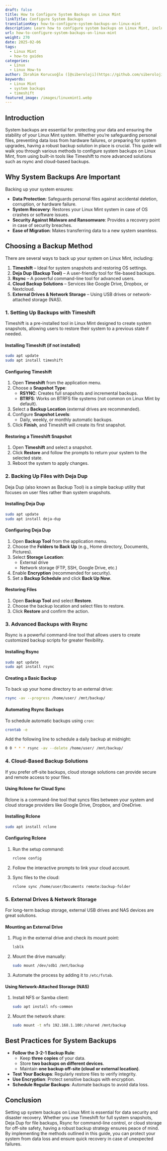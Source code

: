 ```yaml
---
draft: false
title: How to Configure System Backups on Linux Mint
linkTitle: Configure System Backups
translationKey: how-to-configure-system-backups-on-linux-mint
description: Learn how to configure system backups on Linux Mint, including using Timeshift, Deja Dup, Rsync, and cloud services. Protect your data and system configurations with this guide.
url: how-to-configure-system-backups-on-linux-mint
weight: 270
date: 2025-02-06
tags:
  - Linux Mint
  - how-to guides
categories:
  - Linux
  - Linux How-to
author: İbrahim Korucuoğlu ([@siberoloji](https://github.com/siberoloji))
keywords:
  - Linux Mint
  - system backups
  - timeshift
featured_image: /images/linuxmint1.webp
---
```

## Introduction

System backups are essential for protecting your data and ensuring the stability of your Linux Mint system. Whether you’re safeguarding personal files, preventing data loss from hardware failures, or preparing for system upgrades, having a robust backup solution in place is crucial. This guide will walk you through various methods to configure system backups on Linux Mint, from using built-in tools like Timeshift to more advanced solutions such as rsync and cloud-based backups.

## Why System Backups Are Important

Backing up your system ensures:

- **Data Protection**: Safeguards personal files against accidental deletion, corruption, or hardware failure.
- **System Recovery**: Restores your Linux Mint system in case of OS crashes or software issues.
- **Security Against Malware and Ransomware**: Provides a recovery point in case of security breaches.
- **Ease of Migration**: Makes transferring data to a new system seamless.

## Choosing a Backup Method

There are several ways to back up your system on Linux Mint, including:

1. **Timeshift** – Ideal for system snapshots and restoring OS settings.
2. **Deja Dup (Backup Tool)** – A user-friendly tool for file-based backups.
3. **Rsync** – A powerful command-line tool for advanced users.
4. **Cloud Backup Solutions** – Services like Google Drive, Dropbox, or Nextcloud.
5. **External Drives & Network Storage** – Using USB drives or network-attached storage (NAS).

### 1. Setting Up Backups with Timeshift

Timeshift is a pre-installed tool in Linux Mint designed to create system snapshots, allowing users to restore their system to a previous state if needed.

#### Installing Timeshift (if not installed)

```bash
sudo apt update
sudo apt install timeshift
```

#### Configuring Timeshift

1. Open **Timeshift** from the application menu.
2. Choose a **Snapshot Type**:
   - **RSYNC**: Creates full snapshots and incremental backups.
   - **BTRFS**: Works on BTRFS file systems (not common on Linux Mint by default).
3. Select a **Backup Location** (external drives are recommended).
4. Configure **Snapshot Levels**:
   - Daily, weekly, or monthly automatic backups.
5. Click **Finish**, and Timeshift will create its first snapshot.

#### Restoring a Timeshift Snapshot

1. Open **Timeshift** and select a snapshot.
2. Click **Restore** and follow the prompts to return your system to the selected state.
3. Reboot the system to apply changes.

### 2. Backing Up Files with Deja Dup

Deja Dup (also known as Backup Tool) is a simple backup utility that focuses on user files rather than system snapshots.

#### Installing Deja Dup

```bash
sudo apt update
sudo apt install deja-dup
```

#### Configuring Deja Dup

1. Open **Backup Tool** from the application menu.
2. Choose the **Folders to Back Up** (e.g., Home directory, Documents, Pictures).
3. Select **Storage Location**:
   - External drive
   - Network storage (FTP, SSH, Google Drive, etc.)
4. Enable **Encryption** (recommended for security).
5. Set a **Backup Schedule** and click **Back Up Now**.

#### Restoring Files

1. Open **Backup Tool** and select **Restore**.
2. Choose the backup location and select files to restore.
3. Click **Restore** and confirm the action.

### 3. Advanced Backups with Rsync

Rsync is a powerful command-line tool that allows users to create customized backup scripts for greater flexibility.

#### Installing Rsync

```bash
sudo apt update
sudo apt install rsync
```

#### Creating a Basic Backup

To back up your home directory to an external drive:

```bash
rsync -av --progress /home/user/ /mnt/backup/
```

#### Automating Rsync Backups

To schedule automatic backups using `cron`:

```bash
crontab -e
```

Add the following line to schedule a daily backup at midnight:

```bash
0 0 * * * rsync -av --delete /home/user/ /mnt/backup/
```

### 4. Cloud-Based Backup Solutions

If you prefer off-site backups, cloud storage solutions can provide secure and remote access to your files.

#### Using Rclone for Cloud Sync

Rclone is a command-line tool that syncs files between your system and cloud storage providers like Google Drive, Dropbox, and OneDrive.

#### Installing Rclone

```bash
sudo apt install rclone
```

#### Configuring Rclone

1. Run the setup command:

   ```bash
   rclone config
   ```

2. Follow the interactive prompts to link your cloud account.
3. Sync files to the cloud:

   ```bash
   rclone sync /home/user/Documents remote:backup-folder
   ```

### 5. External Drives & Network Storage

For long-term backup storage, external USB drives and NAS devices are great solutions.

#### Mounting an External Drive

1. Plug in the external drive and check its mount point:

   ```bash
   lsblk
   ```

2. Mount the drive manually:

   ```bash
   sudo mount /dev/sdb1 /mnt/backup
   ```

3. Automate the process by adding it to `/etc/fstab`.

#### Using Network-Attached Storage (NAS)

1. Install NFS or Samba client:

   ```bash
   sudo apt install nfs-common
   ```

2. Mount the network share:

   ```bash
   sudo mount -t nfs 192.168.1.100:/shared /mnt/backup
   ```

## Best Practices for System Backups

- **Follow the 3-2-1 Backup Rule**:
  - Keep **three copies** of your data.
  - Store **two backups on different devices**.
  - Maintain **one backup off-site (cloud or external location)**.
- **Test Your Backups**: Regularly restore files to verify integrity.
- **Use Encryption**: Protect sensitive backups with encryption.
- **Schedule Regular Backups**: Automate backups to avoid data loss.

## Conclusion

Setting up system backups on Linux Mint is essential for data security and disaster recovery. Whether you use Timeshift for full system snapshots, Deja Dup for file backups, Rsync for command-line control, or cloud storage for off-site safety, having a robust backup strategy ensures peace of mind. By implementing the methods outlined in this guide, you can protect your system from data loss and ensure quick recovery in case of unexpected failures.
